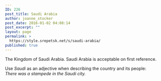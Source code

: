```yaml
---
ID: 226
post_title: Saudi Arabia
author: joanne_stocker
post_date: 2016-01-02 04:08:14
post_excerpt: ""
layout: page
permalink: >
  https://style.srepetsk.net/s/saudi-arabia/
published: true
---
```

The Kingdom of Saudi Arabia. Saudi Arabia is acceptable on first reference.

Use <em>Saudi</em> as an adjective when describing the country and its people: <em>There was a stampede in the Saudi city.</em>
